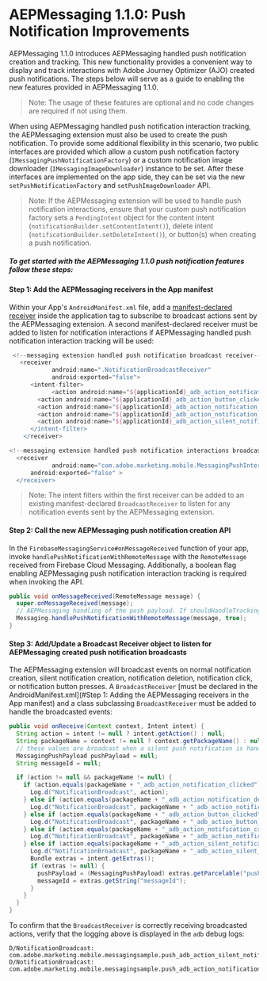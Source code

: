 # AEPMessaging 1.1.0: Push Notification Improvements

AEPMessaging 1.1.0 introduces AEPMessaging handled push notification creation and tracking. This new functionality provides a convenient way to display and track interactions with Adobe Journey Optimizer (AJO) created push notifications. The steps below will serve as a guide to enabling the new features provided in AEPMessaging 1.1.0.

> Note: The usage of these features are optional and no code changes are required if not using them.

When using AEPMessaging handled push notification interaction tracking, the AEPMessaging extension must also be used to create the push notification. To provide some additional flexibility in this scenario, two public interfaces are provided which allow a custom push notification factory (`IMessagingPushNotificationFactory`) or a custom notification image downloader (`IMessagingImageDownloader`) instance to be set. After these interfaces are implemented on the app side, they can be set via the new `setPushNotificationFactory` and `setPushImageDownloader` API.

> Note:  If the AEPMessaging extension will be used to handle push notification interactions, ensure that your custom push notification factory sets a `PendingIntent` object for the content intent (`notificationBuilder.setContentIntent()`), delete intent (`notificationBuilder.setDeleteIntent()`), or button(s) when creating a push notification.

##### To get started with the AEPMessaging 1.1.0 push notification features follow these steps:

#### Step 1: Add the AEPMessaging receivers in the App manifest

Within your App's `AndroidManifest.xml` file, add a [manifest-declared receiver](https://developer.android.com/guide/components/broadcasts#manifest-declared-receivers) inside the application tag to subscribe to broadcast actions sent by the AEPMessaging extension. A second manifest-declared receiver must be added to listen for notification interactions if AEPMessaging handled push notification interaction tracking will be used:

```groovy
 <!--messaging extension handled push notification broadcast receiver-->
   <receiver
			android:name=".NotificationBroadcastReceiver"
			android:exported="false">
      <intent-filter>
    		<action android:name="${applicationId}_adb_action_notification_clicked" />
        <action android:name="${applicationId}_adb_action_button_clicked" />
        <action android:name="${applicationId}_adb_action_notification_deleted" />
        <action android:name="${applicationId}_adb_action_notification_created" />
        <action android:name="${applicationId}_adb_action_silent_notification_created" />
      </intent-filter>
	</receiver>

<!--messaging extension handled push notification interactions broadcast receiver-->
  <receiver
			android:name="com.adobe.marketing.mobile.MessagingPushInteractionHandler"
      android:exported="false" >
  </receiver>
```

>  Note: The intent filters within the first receiver can be added to an existing manifest-declared `BroadcastReceiver` to listen for any notification events sent by the  AEPMessaging extension.

#### Step 2: Call the new AEPMessaging push notification creation API

In the `FirebaseMessagingService#onMessageReceived` function of your app, invoke `handlePushNotificationWithRemoteMessage` with the `RemoteMessage` received from Firebase Cloud Messaging. Additionally, a boolean flag enabling AEPMessaging push notification interaction tracking is required when invoking the API.

```java
public void onMessageReceived(RemoteMessage message) {
  super.onMessageReceived(message);
  // AEPMessaging handling of the push payload. If shouldHandleTracking is true then the AEPMessaging extension 	will handle push notification interaction tracking automatically.
  Messaging.handlePushNotificationWithRemoteMessage(message, true);
}
```

#### Step 3: Add/Update a Broadcast Receiver object to listen for AEPMessaging created push notification broadcasts

The AEPMessaging extension will broadcast events on normal notification creation, silent notification creation, notification deletion, notification click, or notification button presses. A `BroadcastReceiver` [must be declared in the AndroidManifest.xml](#Step 1: Adding the AEPMessaging receivers in the App manifest) and a class subclassing `BroadcastReceiver` must be added to handle the broadcasted events:

```java
public void onReceive(Context context, Intent intent) {
  String action = intent != null ? intent.getAction() : null;
  String packageName = context != null ? context.getPackageName() : null;
  // these values are broadcast when a silent push notification is handled by the Messaging extension
  MessagingPushPayload pushPayload = null;
  String messageId = null;

  if (action != null && packageName != null) {
    if (action.equals(packageName + "_adb_action_notification_clicked")) {
      Log.d("NotificationBroadcast", action);
    } else if (action.equals(packageName + "_adb_action_notification_deleted")) {
      Log.d("NotificationBroadcast", packageName + "_adb_action_notification_deleted");
    } else if (action.equals(packageName + "_adb_action_button_clicked")) {
      Log.d("NotificationBroadcast", packageName + "_adb_action_button_clicked");
    } else if (action.equals(packageName + "_adb_action_notification_created")) {
      Log.d("NotificationBroadcast", packageName + "_adb_action_notification_created");
    } else if (action.equals(packageName + "_adb_action_silent_notification_created")) {
      Log.d("NotificationBroadcast", packageName + "_adb_action_silent_notification_created");
      Bundle extras = intent.getExtras();
      if (extras != null) {
        pushPayload = (MessagingPushPayload) extras.getParcelable("pushPayload");
        messageId = extras.getString("messageId");
      }
    }
  }
}
```

To confirm that the `BroadcastReceiver` is correctly receiving broadcasted actions, verify that the logging above is displayed in the `adb` debug logs:

```
D/NotificationBroadcast: com.adobe.marketing.mobile.messagingsample.push_adb_action_silent_notification_created
D/NotificationBroadcast: com.adobe.marketing.mobile.messagingsample.push_adb_action_notification_created
```
